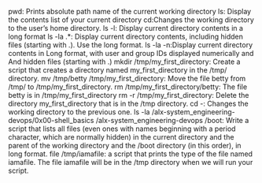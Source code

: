 pwd: Prints absolute path name of the current working directory
ls: Display the contents list of your current directory
cd:Changes the working directory to the user’s home directory.
ls -l: Display current directory contents in a long format
ls -la .*: Display current directory contents, including hidden files (starting with .). Use the long format.
ls -la -n:Display current directory contents in Long format, with user and group IDs displayed numerically and And hidden files (starting with .)
mkdir /tmp/my_first_directory: Create a script that creates a directory named my_first_directory in the /tmp/ directory.
mv /tmp/betty /tmp/my_first_directory: Move the file betty from /tmp/ to /tmp/my_first_directory.
rm /tmp/my_first_directory/betty: The file betty is in /tmp/my_first_directory
rm -r /tmp/my_first_directory: Delete the directory my_first_directory that is in the /tmp directory.
cd -: Changes the working directory to the previous one.
ls -la /alx-system_engineering-devops/0x00-shell_basics /alx-system_engineering-devops /boot: Write a script that lists all files (even ones with names beginning with a period character, which are normally hidden) in the current directory and the parent of the working directory and the /boot directory (in this order), in long format.
file /tmp/iamafile: a script that prints the type of the file named iamafile. The file iamafile will be in the /tmp directory when we will run your script.
